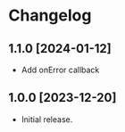 # Changelog

## 1.1.0 [2024-01-12]
- Add onError callback 

## 1.0.0 [2023-12-20]

- Initial release.
